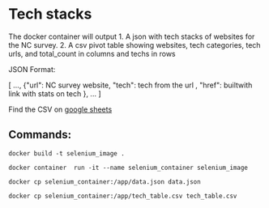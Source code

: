 # Tech stacks

The docker container will output 
    1. A json with tech stacks of websites for the NC survey.
    2. A csv pivot table showing websites, tech categories, tech urls, and total_count in columns and techs in rows 

 
JSON Format:

[ ..., {"url": NC survey website, "tech": tech from the url , "href": builtwith link with stats on tech }, ... ]

Find the CSV on [google sheets](https://docs.google.com/spreadsheets/d/1IDpVrv6kr06nvbr3nI09933gFdePukhvB5J39XruwAA/edit?usp=sharing)

## Commands:
```
docker build -t selenium_image .

docker container  run -it --name selenium_container selenium_image

docker cp selenium_container:/app/data.json data.json

docker cp selenium_container:/app/tech_table.csv tech_table.csv
```
